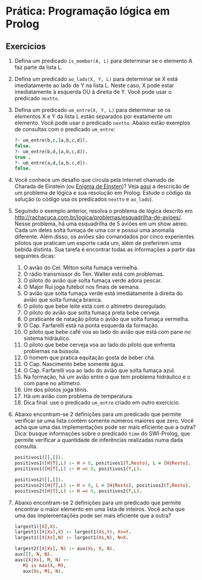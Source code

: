 # Prática: Programação lógica em Prolog


## Exercícios


1. Defina um predicado `is_member(A, L)` para determinar se o elemento A faz parte da lista L.

2. Defina um predicado `ao_lado(X, Y, L)` para determinar se X está imediatamente ao lado de Y na lista L. Neste caso, X pode estar imediatamente à esquerda OU à direita de Y. Você pode usar o predicado `nextto`.

3. Defina um predicado `um_entre(X, Y, L)` para determinar se os elementos X e Y da lista L estão separados por exatamente um elemento. Você pode usar o predicado `nextto`. Abaixo estão exemplos de consultas com o predicado `um_entre`:
   ```prolog
   ?- um_entre(b,c,[a,b,c,d]).
   false.
   ?- um_entre(b,d,[a,b,c,d]).
   true .
   ?- um_entre(a,d,[a,b,c,d]).
   false.
   ```

4. Você conhece um desafio que circula pela Internet chamado de Charada de Einstein (ou [Enigma de Einsten](https://super.abril.com.br/ideias/charada-atribuida-a-einsten-da-no-no-cerebro-e-vira-hit-na-web/))? Veja [aqui](Einstein.md) a descrição de um problema de lógica e sua resolução em Prolog. Estude o código da solução (o código usa os predicados `nextto` e `ao_lado`).

5. Seguindo o exemplo anterior, resolva o problema de lógica descrito em http://rachacuca.com.br/logica/problemas/esquadrilha-de-avioes/. Nesse problema, há uma esquadrilha de 5 aviões em um show aéreo. Cada um deles solta fumaça de uma cor e possui uma anomalia diferente. Além disso, os aviões são comandados por cinco experientes pilotos que praticam um esporte cada um, além de preferirem uma bebida distinta. Sua tarefa é encontrar todas as informações a partir das seguintes dicas:  

    1. O avião do Cel. Milton solta fumaça vermelha.
    2. O rádio transmissor do Ten. Walter está com problemas.
    3. O piloto do avião que solta fumaça verde adora pescar.
    4. O Major Rui joga futebol nos finais de semana.
    5. O avião que solta fumaça verde está imediatamente à direita do avião que solta fumaça branca.
    6. O piloto que bebe leite está com o altímetro desregulado.
    7. O piloto do avião que solta fumaça preta bebe cerveja.
    8. O praticante de natação pilota o avião que solta fumaça vermelha.
    9. O Cap. Farfarelli está na ponta esquerda da formação.
    10. O piloto que bebe café voa ao lado do avião que está com pane no sistema hidráulico.
    11. O piloto que bebe cerveja voa ao lado do piloto que enfrenta problemas na bússola.
    12. O homem que pratica equitação gosta de beber chá.
    13. O Cap. Nascimento bebe somente água.
    14. O Cap. Farfarelli voa ao lado do avião que solta fumaça azul.
    15. Na formação, há um avião entre o que tem problema hidráulico e o com pane no altímetro.
    16. Um dos pilotos joga tênis.
    17. Há um avião com problema de temperatura.
    18. Dica final: use o predicado `um_entre` criado em outro exercício.

6. Abaixo encontram-se 2 definições para um predicado que permite verificar se uma lista contém somente números maiores que zero. Você acha que uma das implementações pode ser mais eficiente que a outra? Dica: busque informações sobre o predicado `time` do SWI-Prolog, que permite verificar a quantidade de inferências realizadas numa dada consulta.

   ```prolog
   positivos1([],[]).
   positivos1([H|T],L) :- H > 0, positivos1(T,Resto), L = [H|Resto].
   positivos1([H|T],L) :- H =< 0, positivos1(T,L).

   positivos2([],[]).
   positivos2([H|T],L) :- H > 0, L = [H|Resto], positivos2(T,Resto).
   positivos2([H|T],L) :- H =< 0, positivos2(T,L).
   ```

7. Abaixo encontram-se 2 definições para um predicado que permite encontrar o maior elemento em uma lista de inteiros. Você acha que uma das implementações pode ser mais eficiente que a outra?

   ```prolog
   largest1([X],X).
   largest1([X|Xs],X) :- largest1(Xs,Y), X>=Y.
   largest1([X|Xs],N) :- largest1(Xs,N), N>X.

   largest2([X|Xs], N) :- aux(Xs, X, N).
   aux([], N, N).
   aux([X|Xs], M, N) :-
      M1 is max(X, M),
      aux(Xs, M1, N).
   ```
